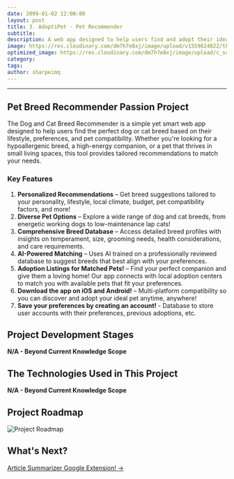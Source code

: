```yaml
---
date: 2099-01-02 12:00:00
layout: post
title: 3. AdoptiPet - Pet Recommender
subtitle:
description: A web app designed to help users find and adopt their ideal pet based on their lifestyle, preferences, and pet compatibility.
image: https://res.cloudinary.com/dm7h7e8xj/image/upload/v1559824822/theme15_oqsl4z.jpg
optimized_image: https://res.cloudinary.com/dm7h7e8xj/image/upload/c_scale,w_380/v1559824822/theme15_oqsl4z.jpg
category:
tags:
author: sharpeimq
---
```

---
## Pet Breed Recommender Passion Project
The Dog and Cat Breed Recommender is a simple yet smart web app designed to help users find the perfect dog or cat breed based on their lifestyle, preferences, and pet compatibility. Whether you're looking for a hypoallergenic breed, a high-energy companion, or a pet that thrives in small living spaces, this tool provides tailored recommendations to match your needs.

### Key Features
1. <strong>Personalized Recommendations</strong> – Get breed suggestions tailored to your personality, lifestyle, local climate, budget, pet compatibility factors, and more!
2. <strong>Diverse Pet Options</strong> – Explore a wide range of dog and cat breeds, from energetic working dogs to low-maintenance lap cats!
3. <strong>Comprehensive Breed Database</strong> – Access detailed breed profiles with insights on temperament, size, grooming needs, health considerations, and care requirements.
4. <strong>AI-Powered Matching</strong> – Uses AI trained on a professionally reviewed database to suggest breeds that best align with your preferences.
5. <strong>Adoption Listings for Matched Pets!</strong> – Find your perfect companion and give them a loving home! Our app connects with local adoption centers to match you with available pets that fit your preferences.
6. <strong>Download the app on iOS and Android!</strong> – Multi-platform compatibility so you can discover and adopt your ideal pet anytime, anywhere!
7. <strong>Save your preferences by creating an account!</strong> - Database to store user accounts with their preferences, previous adoptions, etc.

## Project Development Stages
<strong>N/A - Beyond Current Knowledge Scope</strong> 

## The Technologies Used in This Project
<strong>N/A - Beyond Current Knowledge Scope</strong> 

## Project Roadmap
<img src="{{ site.baseurl }}/assets/img/roadmap.png" alt="Project Roadmap" class="roadmap-img">

## What's Next?  
<a href="{{ site.baseurl }}/article-summarizer/" class="next-project-link">
  Article Summarizer Google Extension! →
</a>
